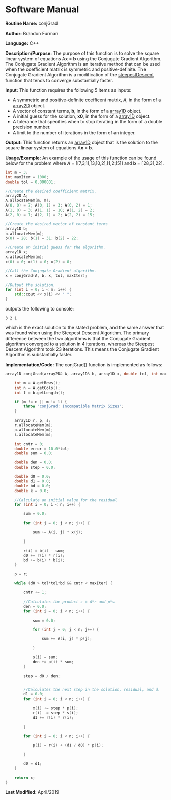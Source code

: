 # Software Manual

**Routine Name:** conjGrad

**Author:** Brandon Furman

**Language:** C++

**Description/Purpose:** The purpose of this function is to solve the square linear system of equations A**x** = **b** using the Conjugate Gradient Algorithm. The Conjugate Gradient Algorithm is an iterative method that can be used when the coefficient matrix is symmetric and positive-definite. The Conjugate Gradient Algorithm is a modification of the [steepestDescent](https://brandonfurman.github.io/math5610/SoftwareManual/SolverRoutines/steepestDescent) function that tends to converge substantially faster.

**Input:** This function requires the following 5 items as inputs:

- A symmetric and positive-definite coefficent matrix, *A*, in the form of a [array2D](https://brandonfurman.github.io/math5610/SoftwareManual/DataStructures/array2D) object.
- A vector of constant terms, **b**, in the form of a [array1D](https://brandonfurman.github.io/math5610/SoftwareManual/DataStructures/array1D) object. 
- A initial guess for the solution, **x0**, in the form of a [array1D](https://brandonfurman.github.io/math5610/SoftwareManual/DataStructures/array1D) object.
- A tolerance that specifies when to stop iterating in the form of a double precision number.
- A limit to the number of iterations in the form of an integer. 

**Output:** This function returns an [array1D](https://brandonfurman.github.io/math5610/SoftwareManual/DataStructures/array1D) object that is the solution to the square linear system of equations A**x** = **b**. 

**Usage/Example:** An example of the usage of this function can be found below for the problem where *A* = [[7,3,1],[3,10,2],[1,2,15]] and **b** = [28,31,22].
```cpp
int m = 3;
int maxIter = 1000;
double tol = 0.000001;

//Create the desired coefficient matrix.
array2D A;
A.allocateMem(m, m);
A(0, 0) = 7; A(0, 1) = 3; A(0, 2) = 1;
A(1, 0) = 3; A(1, 1) = 10; A(1, 2) = 2;
A(2, 0) = 1; A(2, 1) = 2; A(2, 2) = 15;

//Create the desired vector of constant terms
array1D b;
b.allocateMem(m);
b(0) = 28; b(1) = 31; b(2) = 22;

//Create an initial guess for the algorithm.
array1D x;
x.allocateMem(m);
x(0) = 0; x(1) = 0; x(2) = 0;

//Call the Conjugate Gradient algorithm.
x = conjGrad(A, b, x, tol, maxIter);

//Output the solution.
for (int i = 0; i < m; i++) {
	std::cout << x(i) << " ";
}
```
outputs the following to console:
```
3 2 1
```
which is the exact solution to the stated problem, and the same answer that was found when using the Steepest Descent Algorithm. The primary difference between the two algorithms is that the Conjugate Gradient algorithm converged to a solution in 4 iterations, whereas the Steepest Descent Algorithm took 23 iterations. This means the Conjugate Gradient Algorithm is substantially faster.

**Implementation/Code:** The conjGrad() function is implemented as follows:

```cpp
array1D conjGrad(array2D& A, array1D& b, array1D x, double tol, int maxIter) {

	int m = A.getRows();
	int n = A.getCols();
	int l = b.getLength();

	if (m != n || m != l) {
		throw "conjGrad: Incompatible Matrix Sizes";
	}

	array1D r, p, s;
	r.allocateMem(m);
	p.allocateMem(m);
	s.allocateMem(m);

	int cntr = 0;
	double error = 10.0*tol;
	double sum = 0.0;

	double den = 0.0;
	double step = 0.0;

	double d0 = 0.0;
	double d1 = 0.0;
	double bd = 0.0;
	double k = 0.0;

	//Calculate an initial value for the residual
	for (int i = 0; i < n; i++) {

		sum = 0.0;

		for (int j = 0; j < n; j++) {

			sum += A(i, j) * x(j);

		}

		r(i) = b(i) - sum;
		d0 += r(i) * r(i);
		bd += b(i) * b(i);
	}

	p = r;

	while (d0 > tol*tol*bd && cntr < maxIter) {

		cntr += 1;

		//Calculates the product s = A*r and p*s
		den = 0.0;
		for (int i = 0; i < n; i++) {

			sum = 0.0;

			for (int j = 0; j < n; j++) {

				sum += A(i, j) * p(j);

			}

			s(i) = sum;
			den += p(i) * sum;
		}

		step = d0 / den;


		//Calculates the next step in the solution, residual, and d.
		d1 = 0.0;
		for (int i = 0; i < n; i++) {

			x(i) += step * p(i);
			r(i) -= step * s(i);
			d1 += r(i) * r(i);

		}

		for (int i = 0; i < n; i++) {

			p(i) = r(i) + (d1 / d0) * p(i);

		}

		d0 = d1;
	}

	return x;
}
```

**Last Modified:** April/2019